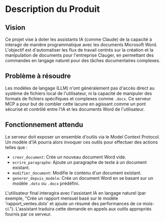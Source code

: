 # Description du Produit

## Vision

Ce projet vise à doter les assistants IA (comme Claude) de la capacité à interagir de manière programmatique avec les documents Microsoft Word. L'objectif est d'automatiser les flux de travail centrés sur la création et la manipulation de documents pour l'entreprise Clauger, en permettant des commandes en langage naturel pour des tâches documentaires complexes.

## Problème à résoudre

Les modèles de langage (LLM) n'ont généralement pas d'accès direct au système de fichiers local de l'utilisateur, ni la capacité de manipuler des formats de fichiers spécifiques et complexes comme `.docx`. Ce serveur MCP a pour but de combler cette lacune en agissant comme un pont sécurisé et contrôlé entre l'IA et les documents Word de l'utilisateur.

## Fonctionnement attendu

Le serveur doit exposer un ensemble d'outils via le Model Context Protocol. Un modèle d'IA pourra alors invoquer ces outils pour effectuer des actions telles que :

*   `creer_document`: Crée un nouveau document Word vide.
*   `ecrire_paragraphe`: Ajoute un paragraphe de texte à un document existant.
*   `modifier_document`: Modifie le contenu d'un document existant.
*   `generer_depuis_modele`: Crée un document Word en se basant sur un modèle `.dotx` ou `.docx` prédéfini.

L'utilisateur final interagira avec l'assistant IA en langage naturel (par exemple, "Crée un rapport mensuel basé sur le modèle 'rapport_ventes.dotx' et ajoute un résumé des performances de ce mois-ci."). L'assistant traduira cette demande en appels aux outils appropriés fournis par ce serveur.